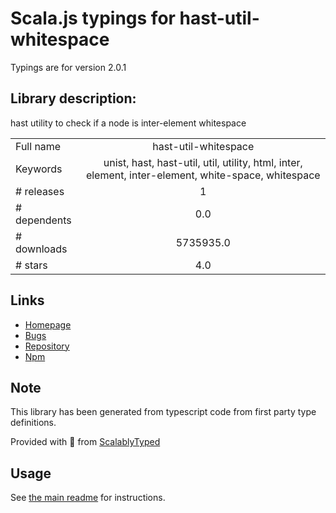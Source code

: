 
# Scala.js typings for hast-util-whitespace

Typings are for version 2.0.1

## Library description:
hast utility to check if a node is inter-element whitespace

|                    |                 |
| ------------------ | :-------------: |
| Full name          | hast-util-whitespace |
| Keywords           | unist, hast, hast-util, util, utility, html, inter, element, inter-element, white-space, whitespace |
| # releases         | 1 |
| # dependents       | 0.0 |
| # downloads        | 5735935.0 |
| # stars            | 4.0 |

## Links
- [Homepage](https://github.com/syntax-tree/hast-util-whitespace#readme)
- [Bugs](https://github.com/syntax-tree/hast-util-whitespace/issues)
- [Repository](https://github.com/syntax-tree/hast-util-whitespace)
- [Npm](https://www.npmjs.com/package/hast-util-whitespace)
    


## Note
This library has been generated from typescript code from first party type definitions.

Provided with :purple_heart: from [ScalablyTyped](https://github.com/oyvindberg/ScalablyTyped)

## Usage
See [the main readme](../../readme.md) for instructions.


